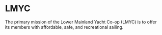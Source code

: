 # LMYC
The primary mission of the Lower Mainland Yacht Co-op (LMYC) is to offer its members with affordable, safe, and recreational sailing.

